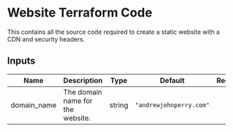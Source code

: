 # Website Terraform Code

This contains all the source code required to create a static website with a CDN and security headers.
## Inputs

| Name | Description | Type | Default | Required |
|------|-------------|:----:|:-----:|:-----:|
| domain\_name | The domain name for the website. | string | `"andrewjohnperry.com"` | no |

